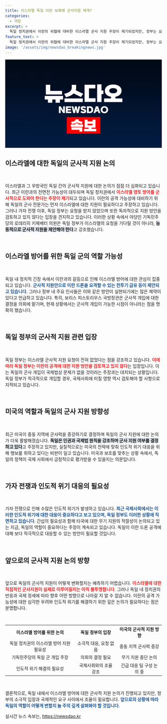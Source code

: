 ```yaml
---
title: 이스라엘 독일 이란 보복에 군사지원 재개?
categories:
  - 국방
excerpt: >
  독일 정치권에서 이란의 위협에 대비한 이스라엘 군사 지원 주장이 제기되었지만, 정부는 요청이 없었다며 모호한 입장을 고수하고 있습니다. 군사적 개입 여부는 국제법과 인권 기준에 따라 결정될 예정입니다.
feature_text: >
  독일 정치권에서 이란의 위협에 대비한 이스라엘 군사 지원 주장이 제기되었지만, 정부는 요청이 없었다며 모호한 입장을 고수하고 있습니다. 군사적 개입 여부는 국제법과 인권 기준에 따라 결정될 예정입니다.
image: '/assets/img/newsdao_breakingnews.jpg'
---
```


<p><img src="/assets/img/newsdao_breakingnews.jpg" alt="implanttips 속보" /></p>

<h2 data-ke-size="size26">이스라엘에 대한 독일의 군사적 지원 논의</h2>

<p data-ke-size="size16">&nbsp;</p>

<p>이스라엘과 그 우방국인 독일 간의 군사적 지원에 대한 논의가 점점 더 심화되고 있습니다. 최근 이란과의 전면전 가능성이 대두되며 독일 정치권에서 <b><span style="color: #ee2323;">이스라엘 영토 방어를 군사적으로 도와야 한다는 주장이 제기</span></b>되고 있습니다. 이란의 공격 가능성에 대비하기 위해 독일의 군사 전문가는 먼저 이스라엘에 대한 지원이 필요하다고 주장하고 있습니다. 그러나 가자 전쟁 이후, 독일 정부는 요청을 받지 않았으며 또한 독자적으로 지원 방안을 검토하고 있지 않다는 입장을 견지하고 있습니다. 이러한 상황 속에서 야당인 기독민주당의 로데리히 키제베터 의원은 독일 정부가 이스라엘의 요청을 기다릴 것이 아니라, <b><span style="background-color: #21538527;">능동적으로 군사적 지원을 제안해야 한다</span></b>고 강조했습니다. </p>

<p data-ke-size="size16">&nbsp;</p>

<h2 data-ke-size="size26">이스라엘 방어를 위한 독일 군의 역할 가능성</h2>

<p data-ke-size="size16">&nbsp;</p>

<p>독일 내 정치적 긴장 속에서 이란과의 갈등으로 인해 이스라엘 방어에 대한 관심이 집중되고 있습니다. <b><span style="color: #1a5490;">군사적 지원안으로 이란 드론을 요격할 수 있는 전투기 급유 등이 제안되고 있습니다</span></b>. 그러나 정부 내 주요 인사들은 이와 같은 방안이 실현되기에는 많은 제약이 있다고 언급하고 있습니다. 특히, 보리스 피스토리우스 국방장관은 군사적 개입에 대한 결정을 의회에 맡기며, 현재 상황에서는 군사적 개입이 가능한 시점이 아니라는 점을 명확히 했습니다.</p>

<p data-ke-size="size16">&nbsp;</p>

<h2 data-ke-size="size26">독일 정부의 군사적 지원 관련 입장</h2>

<p data-ke-size="size16">&nbsp;</p>

<p>독일 정부는 이스라엘 군사적 지원 요청이 전혀 없었다는 점을 강조하고 있습니다. <b><span style="color: #ee2323;">이에 따라 독일 정부는 이란의 공격에 대한 지원 방안을 검토하고 있지 않다</span></b>는 입장입니다. 이는 독일의 군사 개입이 국제법상 문제가 없을 것이라는 주장과는 대치되는 상황입니다. 독일 정부가 적극적으로 개입할 경우, 국제사회에 미칠 영향 역시 검토해야 할 사항으로 지적되고 있습니다.</p>

<p data-ke-size="size16">&nbsp;</p>

<h2 data-ke-size="size26">미국의 역할과 독일의 군사 지원 방향성</h2>

<p data-ke-size="size16">&nbsp;</p>

<p>최근 미국이 중동 지역에 군사력을 증강하기로 결정하며 독일의 군사 지원에 대한 논의가 더욱 활발해졌습니다. <b><span style="background-color: #21538527;">독일은 인권과 국제법 원칙을 강조하며 군사 지원 여부를 결정하고 있다</span></b>고 주장하고 있지만, 실질적으로는 미국의 전략에 맞춰 인도적 위기 대응을 위해 행보를 취하고 있다는 비판이 일고 있습니다. 미국과 보조를 맞추는 상황 속에서, 독일의 정책이 국제 사회에서 긍정적으로 평가받을 수 있을지는 의문입니다.</p>

<p data-ke-size="size16">&nbsp;</p>

<h2 data-ke-size="size26">가자 전쟁과 인도적 위기 대응의 필요성</h2>

<p data-ke-size="size16">&nbsp;</p>

<p>가자 전쟁으로 인해 수많은 인도적 위기가 발생하고 있습니다. <b><span style="color: #1a5490;">최근 국제사회에서는 이러한 인도적 위기에 대한 대응이 중요하다고 보고 있으며, 독일 정부도 이러한 상황에 직면하고 있습니다</span></b>. 간섭의 필요성과 함께 타국에 대한 무기 지원의 적절성이 논의되고 있는 지금, 독일의 역할이 중요하다는 주장이 계속되고 있습니다. 독일이 이란 드론 공격에 대해 보다 적극적으로 대응할 수 있는 방안이 필요할 것입니다.</p>

<p data-ke-size="size16">&nbsp;</p>

<h2 data-ke-size="size26">앞으로의 군사적 지원 논의 방향</h2>

<p data-ke-size="size16">&nbsp;</p>

<p>앞으로 독일의 군사적 지원이 어떻게 변화할지는 예측하기 어렵습니다. <b><span style="color: #ee2323;">이스라엘에 대한 직접적인 군사지원이 실제로 이루어질지는 아직 불투명합니다</span></b>. 그러나 독일 내 정치권의 반응과 국제 정세에 따라 향후 어떤 방향으로 나아갈 지 알 수 없습니다. 이란의 공격 가능성에 대한 심각한 우려와 인도적 위기를 해결하기 위한 깊은 논의가 필요하다는 점은 분명합니다.</p>

<p data-ke-size="size16">&nbsp;</p>

<table style="width: 100%; border-collapse: collapse;">

<tr>

<td style="text-align: center; height: 17px;"><b>이스라엘 방어를 위한 논의</b></td>

<td style="text-align: center; height: 17px;"><b>독일 정부의 입장</b></td>

<td style="text-align: center; height: 17px;"><b>미국의 군사적 지원 방향</b></td>

</tr>

<tr>
<td style="text-align: center; height: 17px;">독일 정치권의 이스라엘 방어 지원 필요성</td>
<td style="text-align: center; height: 17px;">소극적 대응, 요청 없음</td>
<td style="text-align: center; height: 17px;">중동 지역 군사력 증강</td>

</tr>

<tr>
<td style="text-align: center; height: 17px;">기독민주당의 독일 군 개입 주장</td>
<td style="text-align: center; height: 17px;">의회의 결정 필요</td>
<td style="text-align: center; height: 17px;">무기 지원 중단 논의</td>

</tr>

<tr>
<td style="text-align: center; height: 17px;">인도적 위기 해결의 필요성</td>
<td style="text-align: center; height: 17px;">국제사회와의 조율 강조</td>
<td style="text-align: center; height: 17px;">긴급 대응 팀 구성 논의 중</td>

</tr>

</table>

<p data-ke-size="size16">&nbsp;</p>

<p>결론적으로, 독일 내에서 이스라엘 방어에 대한 군사적 지원 논의가 진행되고 있지만, 정부의 소극적 입장과 국제적인 요구 사이에서 조율이 필요합니다. <b><span style="color: #1a5490;">앞으로의 상황에 따라 독일의 역할이 어떻게 변할지 늘 주의 깊게 살펴봐야 할 것입니다</span></b>.</p>
실시간 뉴스 속보는, <a href="https://newsdao.kr" rel="dofollow">https://newsdao.kr</a>


